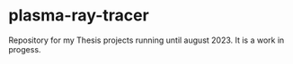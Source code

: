 # plasma-ray-tracer
Repository for my Thesis projects running until august 2023. It is a work in progess.
